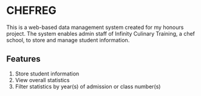 # CHEFREG

This is a web-based data management system created for my honours project. The system enables admin staff of Infinity Culinary Training, a chef school,  to store and manage student information.

## Features
 1. Store student information
 2. View overall statistics
 3. Filter statistics by year(s) of admission or class number(s)
